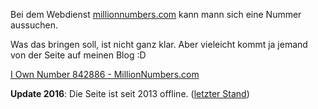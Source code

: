 <!--
.. title: My Own Number!
.. slug: 368-my-own-number
.. date: 2008-04-11 11:00:40
.. tags: Internet
.. description: 
.. type: text
-->

Bei dem Webdienst [millionnumbers.com](http://millionnumbers.com/) kann mann sich eine Nummer aussuchen.
<!-- TEASER_END -->

Was das bringen soll, ist nicht ganz klar.
Aber vieleicht kommt ja jemand von der Seite auf meinen Blog :D

[I Own Number 842886 - MillionNumbers.com](http://millionnumbers.com/number/842886/)

**Update 2016**: Die Seite ist seit 2013 offline. ([letzter Stand](https://web.archive.org/web/20130923065440/http://millionnumbers.com/))
